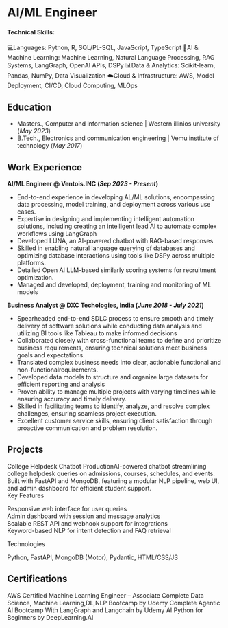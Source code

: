 # AI/ML Engineer

#### Technical Skills: 
💻Languages: Python, R, SQL/PL-SQL, JavaScript, TypeScript
🤖AI & Machine Learning: Machine Learning, Natural Language Processing, RAG Systems, LangGraph, OpenAI APIs, DSPy
📊Data & Analytics: Scikit-learn, Pandas, NumPy, Data Visualization
☁️Cloud & Infrastructure: AWS, Model Deployment, CI/CD, Cloud Computing, MLOps

## Education
- Masters., Computer and information science | Western illinios university (_May 2023_)								       		          		
- B.Tech., Electronics and communication engineering  | Vemu institute of technology (_May 2017_)

## Work Experience
**AI/ML Engineer @ Ventois.INC (_Sep 2023 - Present_)**
- End-to-end experience in developing AL/ML solutions, encompassing data processing, model training, and deployment across various use cases.
- Expertise in designing and implementing intelligent automation solutions, including creating an intelligent lead AI to automate complex workflows using LangGraph
- Developed LUNA, an AI-powered chatbot with RAG-based responses
- Skilled in enabling natural language querying of databases and optimizing database interactions using tools like DSPy across multiple platforms.
- Detailed Open AI LLM-based similarly scoring systems for recruitment optimization.
- Managed and developed, deployment, training and monitoring of ML models
  
**Business Analyst @ DXC Techologies, India (_June 2018 - July 2021_)**

- Spearheaded end-to-end SDLC process to ensure smooth and timely delivery of software solutions while conducting data analysis and utilizing BI tools like Tableau to make informed
decisions
- Collaborated closely with cross-functional teams to define and prioritize business requirements, ensuring technical solutions meet business goals and expectations.
- Translated complex business needs into clear, actionable functional and non-functionalrequirements.
- Developed data models to structure and organize large datasets for efficient reporting and analysis
- Proven ability to manage multiple projects with varying timelines while ensuring accuracy and timely delivery.
- Skilled in facilitating teams to identify, analyze, and resolve complex challenges, ensuring seamless project execution.
- Excellent customer service skills, ensuring client satisfaction through proactive communication and problem resolution.

## Projects
College Helpdesk Chatbot
ProductionAI-powered chatbot streamlining college helpdesk queries on admissions, courses, schedules, and events. Built with FastAPI and MongoDB, featuring a modular NLP pipeline, web UI, and admin dashboard for efficient student support.  
Key Features  

Responsive web interface for user queries  
Admin dashboard with session and message analytics  
Scalable REST API and webhook support for integrations  
Keyword-based NLP for intent detection and FAQ retrieval

Technologies  

Python, FastAPI, MongoDB (Motor), Pydantic, HTML/CSS/JS


## Certifications
AWS Certified Machine Learning Engineer – Associate
Complete Data Science, Machine Learning,DL,NLP Bootcamp by Udemy
Complete Agentic AI Bootcamp With LangGraph and Langchain by Udemy
AI Python for Beginners by DeepLearning.AI
